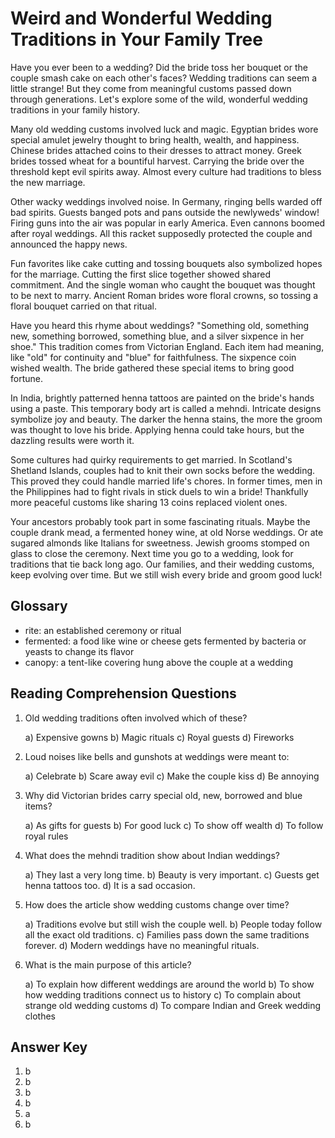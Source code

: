 # Weird and Wonderful Wedding Traditions in Your Family Tree

Have you ever been to a wedding? Did the bride toss her bouquet or the couple smash cake on each other's faces? Wedding traditions can seem a little strange! But they come from meaningful customs passed down through generations. Let's explore some of the wild, wonderful wedding traditions in your family history.

Many old wedding customs involved luck and magic. Egyptian brides wore special amulet jewelry thought to bring health, wealth, and happiness. Chinese brides attached coins to their dresses to attract money. Greek brides tossed wheat for a bountiful harvest. Carrying the bride over the threshold kept evil spirits away. Almost every culture had traditions to bless the new marriage.

Other wacky weddings involved noise. In Germany, ringing bells warded off bad spirits. Guests banged pots and pans outside the newlyweds' window! Firing guns into the air was popular in early America. Even cannons boomed after royal weddings. All this racket supposedly protected the couple and announced the happy news.

Fun favorites like cake cutting and tossing bouquets also symbolized hopes for the marriage. Cutting the first slice together showed shared commitment. And the single woman who caught the bouquet was thought to be next to marry. Ancient Roman brides wore floral crowns, so tossing a floral bouquet carried on that ritual.

Have you heard this rhyme about weddings? "Something old, something new, something borrowed, something blue, and a silver sixpence in her shoe." This tradition comes from Victorian England. Each item had meaning, like "old" for continuity and "blue" for faithfulness. The sixpence coin wished wealth. The bride gathered these special items to bring good fortune.

In India, brightly patterned henna tattoos are painted on the bride's hands using a paste. This temporary body art is called a mehndi. Intricate designs symbolize joy and beauty. The darker the henna stains, the more the groom was thought to love his bride. Applying henna could take hours, but the dazzling results were worth it.

Some cultures had quirky requirements to get married. In Scotland's Shetland Islands, couples had to knit their own socks before the wedding. This proved they could handle married life's chores. In former times, men in the Philippines had to fight rivals in stick duels to win a bride! Thankfully more peaceful customs like sharing 13 coins replaced violent ones.

Your ancestors probably took part in some fascinating rituals. Maybe the couple drank mead, a fermented honey wine, at old Norse weddings. Or ate sugared almonds like Italians for sweetness. Jewish grooms stomped on glass to close the ceremony. Next time you go to a wedding, look for traditions that tie back long ago. Our families, and their wedding customs, keep evolving over time. But we still wish every bride and groom good luck!

## Glossary

- rite: an established ceremony or ritual
- fermented: a food like wine or cheese gets fermented by bacteria or yeasts to change its flavor
- canopy: a tent-like covering hung above the couple at a wedding

## Reading Comprehension Questions

1. Old wedding traditions often involved which of these?

   a) Expensive gowns
   b) Magic rituals
   c) Royal guests
   d) Fireworks

2. Loud noises like bells and gunshots at weddings were meant to:

   a) Celebrate
   b) Scare away evil
   c) Make the couple kiss
   d) Be annoying

3. Why did Victorian brides carry special old, new, borrowed and blue items?

   a) As gifts for guests
   b) For good luck
   c) To show off wealth
   d) To follow royal rules

4. What does the mehndi tradition show about Indian weddings?

   a) They last a very long time.
   b) Beauty is very important.
   c) Guests get henna tattoos too.
   d) It is a sad occasion.

5. How does the article show wedding customs change over time?

   a) Traditions evolve but still wish the couple well.
   b) People today follow all the exact old traditions.
   c) Families pass down the same traditions forever.
   d) Modern weddings have no meaningful rituals.

6. What is the main purpose of this article?

   a) To explain how different weddings are around the world
   b) To show how wedding traditions connect us to history
   c) To complain about strange old wedding customs
   d) To compare Indian and Greek wedding clothes

## Answer Key

1. b
2. b
3. b
4. b
5. a
6. b
